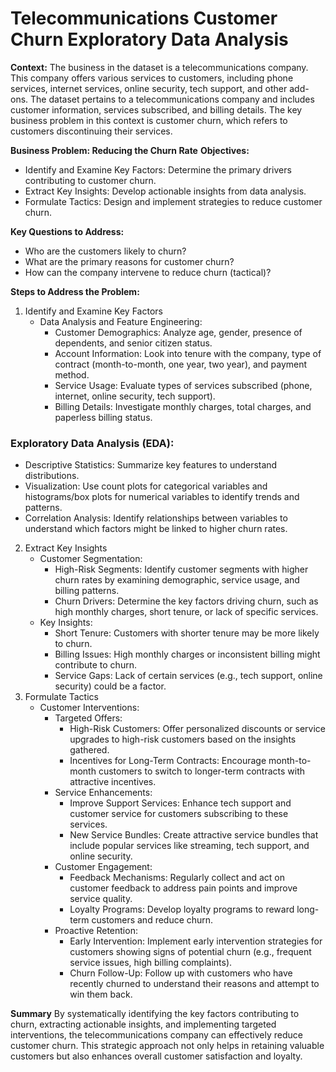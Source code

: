 # Telecommunications Customer Churn Exploratory Data Analysis

**Context:**
The business in the dataset is a telecommunications company. This company offers various services to customers, including phone services, internet services, online security, tech support, and other add-ons. The dataset pertains to a telecommunications company and includes customer information, services subscribed, and billing details. The key business problem in this context is customer churn, which refers to customers discontinuing their services.

**Business Problem: Reducing the Churn Rate**
**Objectives:**
- Identify and Examine Key Factors: Determine the primary drivers contributing to customer churn.
- Extract Key Insights: Develop actionable insights from data analysis.
- Formulate Tactics: Design and implement strategies to reduce customer churn.

**Key Questions to Address:**
- Who are the customers likely to churn?
- What are the primary reasons for customer churn?
- How can the company intervene to reduce churn (tactical)?

**Steps to Address the Problem:**
1. Identify and Examine Key Factors
   - Data Analysis and Feature Engineering:
     - Customer Demographics: Analyze age, gender, presence of dependents, and senior citizen status.
     - Account Information: Look into tenure with the company, type of contract (month-to-month, one year, two year), and payment method.
     - Service Usage: Evaluate types of services subscribed (phone, internet, online security, tech support).
     - Billing Details: Investigate monthly charges, total charges, and paperless billing status.
### Exploratory Data Analysis (EDA):
- Descriptive Statistics: Summarize key features to understand distributions.
- Visualization: Use count plots for categorical variables and histograms/box plots for numerical variables to identify trends and patterns.
- Correlation Analysis: Identify relationships between variables to understand which factors might be linked to higher churn rates.

2. Extract Key Insights
   - Customer Segmentation:
     - High-Risk Segments: Identify customer segments with higher churn rates by examining demographic, service usage, and billing patterns.
     - Churn Drivers: Determine the key factors driving churn, such as high monthly charges, short tenure, or lack of specific services.
   - Key Insights:
     - Short Tenure: Customers with shorter tenure may be more likely to churn.
     - Billing Issues: High monthly charges or inconsistent billing might contribute to churn.
     - Service Gaps: Lack of certain services (e.g., tech support, online security) could be a factor.
3. Formulate Tactics
   - Customer Interventions:
     - Targeted Offers:
       - High-Risk Customers: Offer personalized discounts or service upgrades to high-risk customers based on the insights gathered.
       - Incentives for Long-Term Contracts: Encourage month-to-month customers to switch to longer-term contracts with attractive incentives.
     - Service Enhancements:
       - Improve Support Services: Enhance tech support and customer service for customers subscribing to these services.
       - New Service Bundles: Create attractive service bundles that include popular services like streaming, tech support, and online security.
     - Customer Engagement:
       - Feedback Mechanisms: Regularly collect and act on customer feedback to address pain points and improve service quality.
       - Loyalty Programs: Develop loyalty programs to reward long-term customers and reduce churn.
     - Proactive Retention:
       - Early Intervention: Implement early intervention strategies for customers showing signs of potential churn (e.g., frequent service issues, high billing complaints).
       - Churn Follow-Up: Follow up with customers who have recently churned to understand their reasons and attempt to win them back.

**Summary**
By systematically identifying the key factors contributing to churn, extracting actionable insights, and implementing targeted interventions, the telecommunications company can effectively reduce customer churn. This strategic approach not only helps in retaining valuable customers but also enhances overall customer satisfaction and loyalty.
